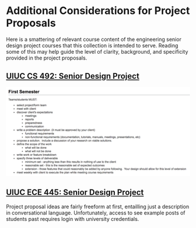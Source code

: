 # Additional Considerations for Project Proposals

Here is a smattering of relevant course content of the engineering senior design project courses that this collection is intended to serve.
Reading some of this may help guide the level of clarity, background, and specificity provided in the project proposals.

## [UIUC CS 492: Senior Design Project](https://seniorprojects.cs.illinois.edu/confluence/display/CourseContent/Syllabus)
![alt text](AdditionalProposalDocumentation/uiucCs492Sem1.png "CS 492 Spr 2017 Reqs")

## [UIUC ECE 445: Senior Design Project](https://courses.engr.illinois.edu/ece445/)
Project proposal ideas are fairly freeform at first, entailling just a description in conversational language. Unfortunately, access to see example posts of students past requires login with university credentials.